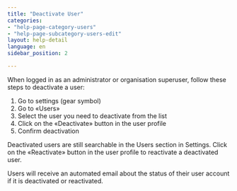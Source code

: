 ```yaml
---
title: "Deactivate User"
categories:
- "help-page-category-users"
- "help-page-subcategory-users-edit"
layout: help-detail
language: en
sidebar_position: 2

---
```


When logged in as an administrator or organisation superuser, follow these steps to deactivate a user:

1.	Go to settings (gear symbol)
2.	Go to &laquo;Users&raquo;
3.	Select the user you need to deactivate from the list
4.	Click on the &laquo;Deactivate&raquo; button in the user profile
5.	Confirm deactivation

Deactivated users are still searchable in the Users section in Settings. Click on the &laquo;Reactivate&raquo; button in the user profile to reactivate a deactivated user.

Users will receive an automated email about the status of their user account if it is deactivated or reactivated.

